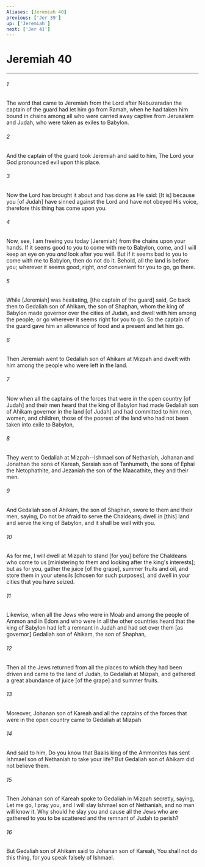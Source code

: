 ```yaml
---
Aliases: [Jeremiah 40]
previous: ['Jer 39']
up: ['Jeremiah']
next: ['Jer 41']
---
```

# Jeremiah 40

***














###### 1 






The word that came to Jeremiah from the Lord after Nebuzaradan the captain of the guard had let him go from Ramah, when he had taken him bound in chains among all who were carried away captive from Jerusalem and Judah, who were taken as exiles to Babylon. 













###### 2 






And the captain of the guard took Jeremiah and said to him, The Lord your God pronounced evil upon this place. 













###### 3 






Now the Lord has brought it about and has done as He said: [It is] because you [of Judah] have sinned against the Lord and have not obeyed His voice, therefore this thing has come upon you. 













###### 4 






Now, see, I am freeing you today [Jeremiah] from the chains upon your hands. If it seems good to you to come with me to Babylon, come, and I will keep an eye on you _and_ look after you well. But if it seems bad to you to come with me to Babylon, then do not do it. Behold, all the land is before you; wherever it seems good, right, _and_ convenient for you to go, go there. 













###### 5 






While [Jeremiah] was hesitating, [the captain of the guard] said, Go back then to Gedaliah son of Ahikam, the son of Shaphan, whom the king of Babylon made governor over the cities of Judah, and dwell with him among the people; or go wherever it seems right for you to go. So the captain of the guard gave him an allowance of food and a present and let him go. 













###### 6 






Then Jeremiah went to Gedaliah son of Ahikam at Mizpah and dwelt with him among the people who were left in the land. 













###### 7 






Now when all the captains of the forces that were in the open country [of Judah] and their men heard that the king of Babylon had made Gedaliah son of Ahikam governor in the land [of Judah] and had committed to him men, women, and children, those of the poorest of the land who had not been taken into exile to Babylon, 













###### 8 






They went to Gedaliah at Mizpah--Ishmael son of Nethaniah, Johanan and Jonathan the sons of Kareah, Seraiah son of Tanhumeth, the sons of Ephai the Netophathite, and Jezaniah the son of the Maacathite, they and their men. 













###### 9 






And Gedaliah son of Ahikam, the son of Shaphan, swore to them and their men, saying, Do not be afraid to serve the Chaldeans; dwell in [this] land and serve the king of Babylon, and it shall be well with you. 













###### 10 






As for me, I will dwell at Mizpah to stand [for you] before the Chaldeans who come to us [ministering to them and looking after the king's interests]; but as for you, gather the juice [of the grape], summer fruits and oil, and store them in your utensils [chosen for such purposes], and dwell in your cities that you have seized. 













###### 11 






Likewise, when all the Jews who were in Moab and among the people of Ammon and in Edom and who were in all the other countries heard that the king of Babylon had left a remnant in Judah and had set over them [as governor] Gedaliah son of Ahikam, the son of Shaphan, 













###### 12 






Then all the Jews returned from all the places to which they had been driven and came to the land of Judah, to Gedaliah at Mizpah, and gathered a great abundance of juice [of the grape] and summer fruits. 













###### 13 






Moreover, Johanan son of Kareah and all the captains of the forces that were in the open country came to Gedaliah at Mizpah 













###### 14 






And said to him, Do you know that Baalis king of the Ammonites has sent Ishmael son of Nethaniah to take your life? But Gedaliah son of Ahikam did not believe them. 













###### 15 






Then Johanan son of Kareah spoke to Gedaliah in Mizpah secretly, saying, Let me go, I pray you, and I will slay Ishmael son of Nethaniah, and no man will know it. Why should he slay you and cause all the Jews who are gathered to you to be scattered and the remnant of Judah to perish? 













###### 16 






But Gedaliah son of Ahikam said to Johanan son of Kareah, You shall not do this thing, for you speak falsely of Ishmael.
